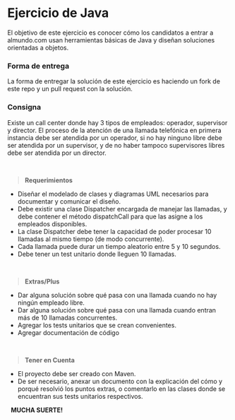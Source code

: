 # Ejercicio de Java
El objetivo de este ejercicio es conocer cómo los candidatos a entrar a almundo.com usan herramientas básicas de Java y diseñan soluciones orientadas a objetos.

### Forma de entrega

La forma de entregar la solución de este ejercicio es haciendo un fork de este repo y un pull request con la solución.

### Consigna
Existe un call center donde hay 3 tipos de empleados: operador, supervisor y director. El proceso de la atención de una llamada telefónica en primera instancia debe ser atendida por un operador, si no hay ninguno libre debe ser atendida por un supervisor, y de no haber tampoco supervisores libres debe ser atendida por un director.

&nbsp;
> **Requerimientos**
- Diseñar el modelado de clases y diagramas UML necesarios para documentar y comunicar el diseño.
- Debe existir una clase Dispatcher encargada de manejar las llamadas, y debe contener el método dispatchCall para que las asigne a los empleados disponibles.
- La clase Dispatcher debe tener la capacidad de poder procesar 10 llamadas al mismo tiempo (de modo concurrente).
- Cada llamada puede durar un tiempo aleatorio entre 5 y 10 segundos.
- Debe tener un test unitario donde lleguen 10 llamadas.

&nbsp;
> **Extras/Plus**
- Dar alguna solución sobre qué pasa con una llamada cuando no hay ningún empleado libre.
- Dar alguna solución sobre qué pasa con una llamada cuando entran más de 10 llamadas concurrentes.
- Agregar los tests unitarios que se crean convenientes.
- Agregar documentación de código

&nbsp;
> **Tener en Cuenta**
- El proyecto debe ser creado con Maven.
- De ser necesario, anexar un documento con la explicación del cómo y porqué resolvió los puntos extras, o comentarlo en las clases donde se encuentran sus tests unitarios respectivos.

&nbsp;
**MUCHA SUERTE!**
